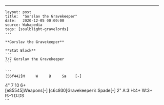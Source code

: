 ---
    layout: post
    title:  "Gorslav the Gravekeeper"
    date:   2020-12-05 00:00:00
    source: Wahapedia
    tags: [soulblight-gravelords]
    ---
    
    **Gorslav the Gravekeeper**
    
    **Stat Block**
    ```
    7/7 Gorslav the Gravekeeper
    ```
    
    ```
    [56f442]M     W     B     Sa    [-]
4"    7     10    6+    
[e85545]Weapons[-]
[c6c930]Gravekeeper’s Spade[-]
2"     A:3    H:4+   W:3+   R:-1   D:D3  
    ```
    
    
    